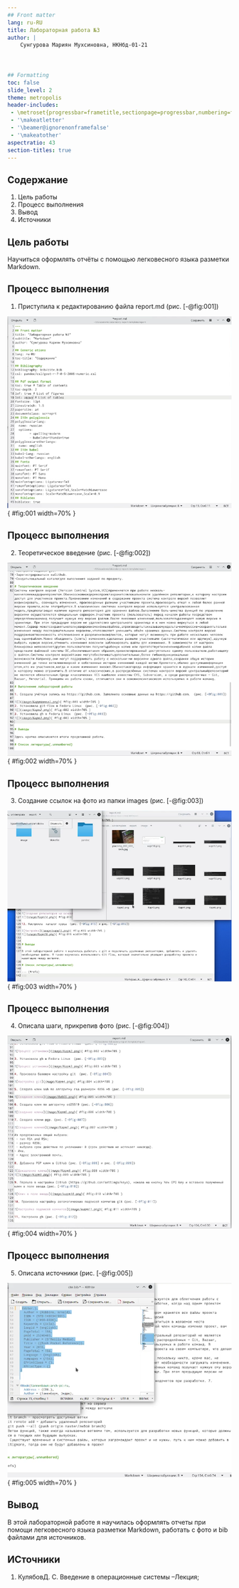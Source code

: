 ```yaml
---
## Front matter
lang: ru-RU
title: Лабораторная работа №3
author: |
	Сунгурова Мариян Мухсиновна, НКНбд-01-21
	


## Formatting
toc: false
slide_level: 2
theme: metropolis
header-includes: 
 - \metroset{progressbar=frametitle,sectionpage=progressbar,numbering=fraction}
 - '\makeatletter'
 - '\beamer@ignorenonframefalse'
 - '\makeatother'
aspectratio: 43
section-titles: true
---
```


## Содержание
1. Цель работы
2. Процесс выполнения
3. Вывод
4. Источники

## Цель работы

Научиться оформлять отчёты с помощью легковесного языка разметки Markdown.

## Процесс выполнения

1. Приступила к редактированию файла report.md  (рис. [-@fig:001])

![Окно текстового редактора с открытым report.md файлом](image/карт1.png){ #fig:001 width=70% }

## Процесс выполнения

2. Теоретическое введение (рис. [-@fig:002])

![Окно текстового редактора с открытым report.md файлом](image/карт2.png){ #fig:002 width=70% }

## Процесс выполнения

3.  Создание ссылок на фото из папки images (рис. [-@fig:003])

![Папка с фото](image/карт3.png){ #fig:003 width=70% }

## Процесс выполнения

4. Описала шаги, прикрепив фото  (рис. [-@fig:004])

![Этапы выполнения](image/карт4.png){ #fig:004 width=70% }

## Процесс выполнения

5. Описала источники (рис. [-@fig:005])

![Файл bib  с источниками](image/карт5.png){ #fig:005 width=70% }



## Вывод
В этой лабораторной работе я научилась оформлять отчеты при помощи легковесного языка разметки Markdown, работать с фото и bib файлами для источников.

## ИСточники

1. КулябовД. С. Введение в операционные системы –Лекция;


